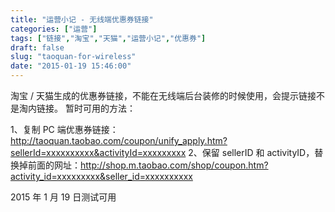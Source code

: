 ```yaml
---
title: "运营小记 - 无线端优惠券链接"
categories: ["运营"]
tags: ["链接","淘宝","天猫","运营小记","优惠券"]
draft: false
slug: "taoquan-for-wireless"
date: "2015-01-19 15:46:00"
---
```


淘宝 / 天猫生成的优惠券链接，不能在无线端后台装修的时候使用，会提示链接不是淘内链接。
暂时可用的方法：

1、复制 PC 端优惠券链接：http://taoquan.taobao.com/coupon/unify_apply.htm?sellerId=xxxxxxxxxx&activityId=xxxxxxxxx
2、保留 sellerID 和 activityID，替换掉前面的网址：http://shop.m.taobao.com/shop/coupon.htm?activity_id=xxxxxxxxx&seller_id=xxxxxxxxxx

2015 年 1 月 19 日测试可用

